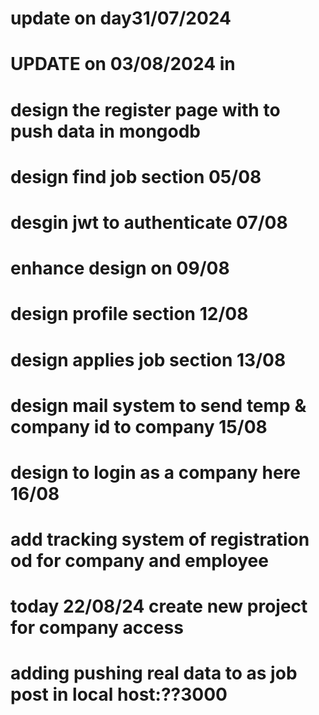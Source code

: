 # update on day31/07/2024
# UPDATE on 03/08/2024 in 
# design the register page with to push data in mongodb
# design find job section 05/08
# desgin jwt to authenticate 07/08

# enhance design on 09/08
# design profile section 12/08
# design applies job section 13/08
# design mail system to send temp & company id to company 15/08
# design to login as a company here 16/08

# add tracking system of registration od for company and employee
# today 22/08/24 create new project for company access
# adding pushing real data to as job post in local host:??3000